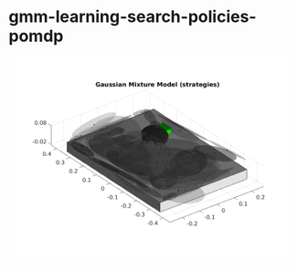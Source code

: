 # gmm-learning-search-policies-pomdp


<p align="center">
<img src="docs/gmm.png" width="480">
</p>
